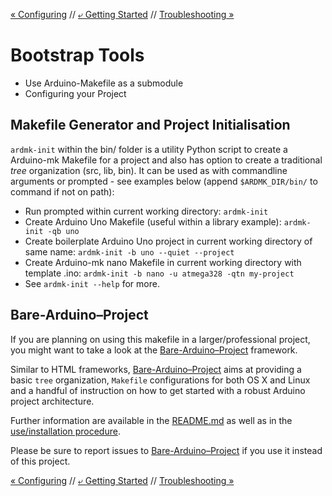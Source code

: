 [&laquo; Configuring]()  // [&ldca; Getting Started]() // [Troubleshooting &raquo;]()

# Bootstrap Tools

- Use Arduino-Makefile as a submodule
- Configuring your Project

## Makefile Generator and Project Initialisation

`ardmk-init` within the bin/ folder is a utility Python script to create a
Arduino-mk Makefile for a project and also has option to create a traditional *tree*
organization (src, lib, bin). It can be used as with commandline arguments or
prompted - see examples below (append `$ARDMK_DIR/bin/` to command if not on path):

* Run prompted within current working directory: `ardmk-init`
* Create Arduino Uno Makefile (useful within a library example): `ardmk-init -qb uno`
* Create boilerplate Arduino Uno project in current working directory of same
  name: `ardmk-init -b uno --quiet --project`
* Create Arduino-mk nano Makefile in current working directory with template .ino: `ardmk-init -b nano -u atmega328 -qtn my-project`
* See `ardmk-init --help` for more.

## Bare-Arduino–Project

If you are planning on using this makefile in a larger/professional project, you might want to take a look at the [Bare-Arduino–Project](https://github.com/WeAreLeka/Bare-Arduino-Project) framework.

Similar to HTML frameworks, [Bare-Arduino–Project](https://github.com/WeAreLeka/Bare-Arduino-Project) aims at providing a basic `tree` organization, `Makefile` configurations for both OS X and Linux and a handful of instruction on how to get started with a robust Arduino project architecture.

Further information are available in the [README.md](https://github.com/WeAreLeka/Bare-Arduino-Project/blob/master/README.md) as well as in the [use/installation procedure](https://github.com/WeAreLeka/Bare-Arduino-Project/blob/master/INSTALL.md).

Please be sure to report issues to [Bare-Arduino–Project](https://github.com/WeAreLeka/Bare-Arduino-Project/issues) if you use it instead of this project.

[&laquo; Configuring]()  // [&ldca; Getting Started]() // [Troubleshooting &raquo;]()
